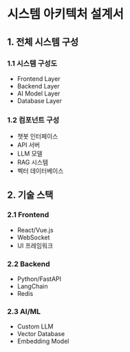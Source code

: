 # 시스템 아키텍처 설계서

## 1. 전체 시스템 구성

### 1.1 시스템 구성도
- Frontend Layer
- Backend Layer
- AI Model Layer
- Database Layer

### 1.2 컴포넌트 구성
- 챗봇 인터페이스
- API 서버
- LLM 모델
- RAG 시스템
- 벡터 데이터베이스

## 2. 기술 스택

### 2.1 Frontend
- React/Vue.js
- WebSocket
- UI 프레임워크

### 2.2 Backend
- Python/FastAPI
- LangChain
- Redis

### 2.3 AI/ML
- Custom LLM
- Vector Database
- Embedding Model 